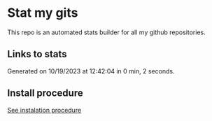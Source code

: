 # Stat my gits

This repo is an automated stats builder for all my github repositories.

## Links to stats


Generated on 10/19/2023 at 12:42:04 in 0 min, 2 seconds.

## Install procedure

[See instalation procedure](./src/install.md)
